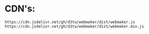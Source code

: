 # CDN's:
`https://cdn.jsdelivr.net/gh/d3tu/webmaker/dist/webmaker.js`<br />
`https://cdn.jsdelivr.net/gh/d3tu/webmaker/dist/webmaker.min.js`
